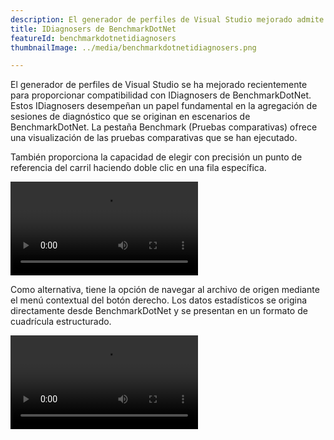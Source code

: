 ```yaml
---
description: El generador de perfiles de Visual Studio mejorado admite IDiagnosers de BenchmarkDotNet
title: IDiagnosers de BenchmarkDotNet
featureId: benchmarkdotnetidiagnosers
thumbnailImage: ../media/benchmarkdotnetidiagnosers.png

---
```


El generador de perfiles de Visual Studio se ha mejorado recientemente para proporcionar compatibilidad con IDiagnosers de BenchmarkDotNet. Estos IDiagnosers desempeñan un papel fundamental en la agregación de sesiones de diagnóstico que se originan en escenarios de BenchmarkDotNet. La pestaña Benchmark (Pruebas comparativas) ofrece una visualización de las pruebas comparativas que se han ejecutado.

También proporciona la capacidad de elegir con precisión un punto de referencia del carril haciendo doble clic en una fila específica.

![Carril de IDiagnosers](../media/IDiagnosers-swimlane.mp4 "Carril de IDiagnosers")

Como alternativa, tiene la opción de navegar al archivo de origen mediante el menú contextual del botón derecho. Los datos estadísticos se origina directamente desde BenchmarkDotNet y se presentan en un formato de cuadrícula estructurado.

![Go to source.mp4 de IDiagnosers](../media/IDiagnosers-gotosource.mp4 "Go to source.mp4 de IDiagnosers")
